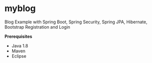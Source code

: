 # myblog
Blog Example with  Spring Boot, Spring Security, Spring JPA, Hibernate, Bootstrap Registration and Login 


<b>Prerequisites</b>
<ul>
<li>Java 1.8</li>
<li>Maven</li>
<li>Eclipse</li>
</ul>




